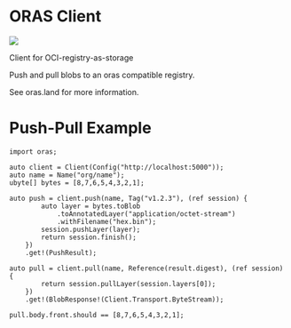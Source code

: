 # ORAS Client

<img src="https://github.com/skoppe/oras/workflows/test/badge.svg"/>

Client for OCI-registry-as-storage

Push and pull blobs to an oras compatible registry.

See oras.land for more information.

# Push-Pull Example

```dlang
import oras;

auto client = Client(Config("http://localhost:5000"));
auto name = Name("org/name");
ubyte[] bytes = [8,7,6,5,4,3,2,1];

auto push = client.push(name, Tag("v1.2.3"), (ref session) {
        auto layer = bytes.toBlob
            .toAnnotatedLayer("application/octet-stream")
            .withFilename("hex.bin");
        session.pushLayer(layer);
        return session.finish();
    })
    .get!(PushResult);

auto pull = client.pull(name, Reference(result.digest), (ref session) {
        return session.pullLayer(session.layers[0]);
    })
    .get!(BlobResponse!(Client.Transport.ByteStream));

pull.body.front.should == [8,7,6,5,4,3,2,1];
```
